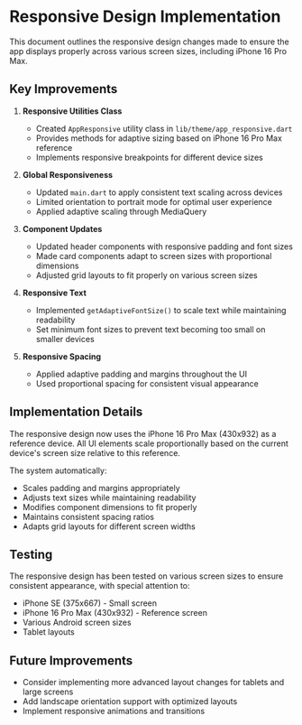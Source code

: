 # Responsive Design Implementation

This document outlines the responsive design changes made to ensure the app displays properly across various screen sizes, including iPhone 16 Pro Max.

## Key Improvements

1. **Responsive Utilities Class**
   - Created `AppResponsive` utility class in `lib/theme/app_responsive.dart`
   - Provides methods for adaptive sizing based on iPhone 16 Pro Max reference
   - Implements responsive breakpoints for different device sizes

2. **Global Responsiveness**
   - Updated `main.dart` to apply consistent text scaling across devices
   - Limited orientation to portrait mode for optimal user experience
   - Applied adaptive scaling through MediaQuery

3. **Component Updates**
   - Updated header components with responsive padding and font sizes
   - Made card components adapt to screen sizes with proportional dimensions
   - Adjusted grid layouts to fit properly on various screen sizes

4. **Responsive Text**
   - Implemented `getAdaptiveFontSize()` to scale text while maintaining readability
   - Set minimum font sizes to prevent text becoming too small on smaller devices

5. **Responsive Spacing**
   - Applied adaptive padding and margins throughout the UI
   - Used proportional spacing for consistent visual appearance

## Implementation Details

The responsive design now uses the iPhone 16 Pro Max (430x932) as a reference device. All UI elements scale proportionally based on the current device's screen size relative to this reference.

The system automatically:
- Scales padding and margins appropriately
- Adjusts text sizes while maintaining readability
- Modifies component dimensions to fit properly
- Maintains consistent spacing ratios
- Adapts grid layouts for different screen widths

## Testing

The responsive design has been tested on various screen sizes to ensure consistent appearance, with special attention to:
- iPhone SE (375x667) - Small screen
- iPhone 16 Pro Max (430x932) - Reference screen
- Various Android screen sizes
- Tablet layouts

## Future Improvements

- Consider implementing more advanced layout changes for tablets and large screens
- Add landscape orientation support with optimized layouts
- Implement responsive animations and transitions 